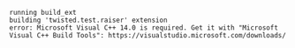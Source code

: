 
    running build_ext
    building 'twisted.test.raiser' extension
    error: Microsoft Visual C++ 14.0 is required. Get it with "Microsoft Visual C++ Build Tools": https://visualstudio.microsoft.com/downloads/
